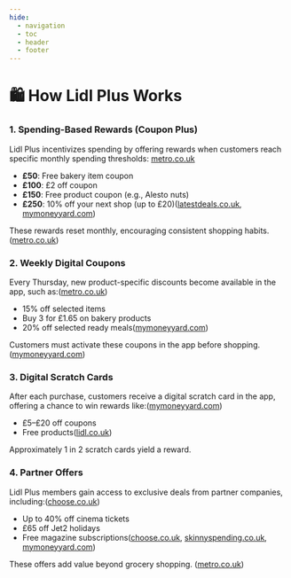 ```yaml
---
hide:
  - navigation
  - toc
  - header
  - footer
---
```


# 🛍️ How Lidl Plus Works

### 1. **Spending-Based Rewards (Coupon Plus)**

Lidl Plus incentivizes spending by offering rewards when customers reach specific monthly spending
thresholds: [metro.co.uk][1]

* **£50**: Free bakery item coupon
* **£100**: £2 off coupon
* **£150**: Free product coupon (e.g., Alesto nuts)
* **£250**: 10% off your next shop (up to £20)([latestdeals.co.uk][2], [mymoneyyard.com][3])

These rewards reset monthly, encouraging consistent shopping habits. ([metro.co.uk][1])

### 2. **Weekly Digital Coupons**

Every Thursday, new product-specific discounts become available in the app, such as:([metro.co.uk][1])

* 15% off selected items
* Buy 3 for £1.65 on bakery products
* 20% off selected ready meals([mymoneyyard.com][3])

Customers must activate these coupons in the app before shopping. ([mymoneyyard.com][3])

### 3. **Digital Scratch Cards**

After each purchase, customers receive a digital scratch card in the app, offering a chance to win rewards
like:([mymoneyyard.com][3])

* £5–£20 off coupons
* Free products([lidl.co.uk][4])

Approximately 1 in 2 scratch cards yield a reward.&#x20;

### 4. **Partner Offers**

Lidl Plus members gain access to exclusive deals from partner companies, including:([choose.co.uk][5])

* Up to 40% off cinema tickets
* £65 off Jet2 holidays
* Free magazine subscriptions([choose.co.uk][5], [skinnyspending.co.uk][6], [mymoneyyard.com][3])

These offers add value beyond grocery shopping. ([metro.co.uk][1])

[1]: https://metro.co.uk/2023/03/19/lidl-plus-how-does-the-app-work-and-what-do-you-get-with-it-18465526/?utm_source=chatgpt.com "Lidl Plus: How does the app work and what do you get with it? | Metro News"

[2]: https://www.latestdeals.co.uk/guides/shopping/lidl-plus-how-does-the-loyalty-scheme-work?utm_source=chatgpt.com "Lidl Plus: How Does The Loyalty Scheme Work?"

[3]: https://mymoneyyard.com/lidl-plus-app-review/?utm_source=chatgpt.com "Lidl Plus App Review 2024: Is This Coupon App Worth Using?"

[4]: https://www.lidl.co.uk/c/lidl-plus/s10023095?utm_source=chatgpt.com "Lidl Plus | View Latest Deals & Offers | Lidl GB"

[5]: https://www.choose.co.uk/money/guide/best-supermarket-loyalty-scheme/?utm_source=chatgpt.com "Clubcard v Nectar v Lidl Plus v Iceland Bonus"

[6]: https://skinnyspending.co.uk/lidl-plus?utm_source=chatgpt.com "Lidl Plus App UK: Rewards, Benefits and Bonus Offers |"
